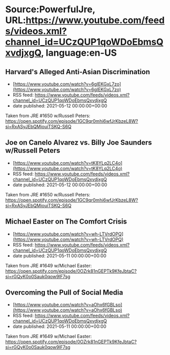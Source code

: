 # Source:PowerfulJre, URL:https://www.youtube.com/feeds/videos.xml?channel_id=UCzQUP1qoWDoEbmsQxvdjxgQ, language:en-US

## Harvard's Alleged Anti-Asian Discrimination
 - [https://www.youtube.com/watch?v=6gIEKGxL7zo](https://www.youtube.com/watch?v=6gIEKGxL7zo)
 - RSS feed: https://www.youtube.com/feeds/videos.xml?channel_id=UCzQUP1qoWDoEbmsQxvdjxgQ
 - date published: 2021-05-12 00:00:00+00:00

Taken from JRE #1650 w/Russell Peters:
https://open.spotify.com/episode/1GC9qr0mhi6wfJrKbzeL8W?si=RxASyJEbQMiouiTSKQ-S6Q

## Joe on Canelo Alvarez vs. Billy Joe Saunders w/Russell Peters
 - [https://www.youtube.com/watch?v=tK8YLq2LC4o](https://www.youtube.com/watch?v=tK8YLq2LC4o)
 - RSS feed: https://www.youtube.com/feeds/videos.xml?channel_id=UCzQUP1qoWDoEbmsQxvdjxgQ
 - date published: 2021-05-12 00:00:00+00:00

Taken from JRE #1650 w/Russell Peters:
https://open.spotify.com/episode/1GC9qr0mhi6wfJrKbzeL8W?si=RxASyJEbQMiouiTSKQ-S6Q

## Michael Easter on The Comfort Crisis
 - [https://www.youtube.com/watch?v=wh-LTVrdOPQ](https://www.youtube.com/watch?v=wh-LTVrdOPQ)
 - RSS feed: https://www.youtube.com/feeds/videos.xml?channel_id=UCzQUP1qoWDoEbmsQxvdjxgQ
 - date published: 2021-05-11 00:00:00+00:00

Taken from JRE #1649 w/Michael Easter:
https://open.spotify.com/episode/0OZrk81nGEPTk9KfeJbtaC?si=rGQyK0o0Sauk0qow9lF7sg

## Overcoming the Pull of Social Media
 - [https://www.youtube.com/watch?v=aOhx6fGBLso](https://www.youtube.com/watch?v=aOhx6fGBLso)
 - RSS feed: https://www.youtube.com/feeds/videos.xml?channel_id=UCzQUP1qoWDoEbmsQxvdjxgQ
 - date published: 2021-05-11 00:00:00+00:00

Taken from JRE #1649 w/Michael Easter:
https://open.spotify.com/episode/0OZrk81nGEPTk9KfeJbtaC?si=rGQyK0o0Sauk0qow9lF7sg

